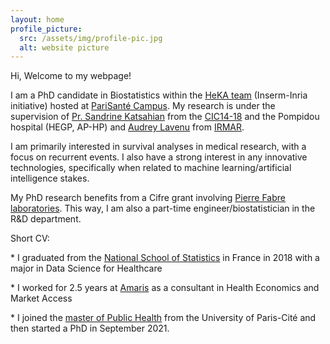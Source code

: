 ```yaml
---
layout: home
profile_picture:
  src: /assets/img/profile-pic.jpg
  alt: website picture
---
```


<p>
Hi, Welcome to my webpage!
<p>

I am a PhD candidate in Biostatistics within the <a href="https://team.inria.fr/heka/fr/">HeKA team</a> (Inserm-Inria initiative) hosted at <a href="https://parisantecampus.fr/">PariSanté Campus</a>. My research is under the supervision of <a href="https://fr.linkedin.com/in/sandrine-katsahian-98555679">Pr. Sandrine Katsahian</a> from the <a href="https://recap-inserm.fr/cic-ec-1418-fr.html">CIC14-18</a> and the Pompidou hospital (HEGP, AP-HP) and <a href="https://fr.linkedin.com/in/audrey-lavenu-7b160243">Audrey Lavenu</a> from <a href="https://irmar.univ-rennes.fr/">IRMAR</a>.
<p>

I am primarily interested in survival analyses in medical research, with a focus on recurrent events. I also have a strong interest in any innovative technologies, specifically when related to machine learning/artificial intelligence stakes. 
<p>

My PhD research benefits from a Cifre grant involving <a href="https://www.pierre-fabre.com/fr">Pierre Fabre laboratories</a>. This way, I am also a part-time engineer/biostatistician in the R&D department.
<br>

Short CV:
<p>
* I graduated from the <a href="https://www.ensai.fr/">National School of Statistics</a> in France in 2018 with a major in Data Science for Healthcare
<p>
* I worked for 2.5 years at <a href="https://www.amaris.com/">Amaris</a> as a consultant in Health Economics and Market Access
<p>
* I joined the <a href="https://odf.u-paris.fr/fr/offre-de-formation/master-XB/sciences-technologies-sante-STS/sante-publique-K2NDGZO3/master-sante-publique-parcours-donnees-massives-en-sante-K168SJQL.html">master of Public Health</a> from the University of Paris-Cité and then started a PhD in September 2021.
<p>

</p>
